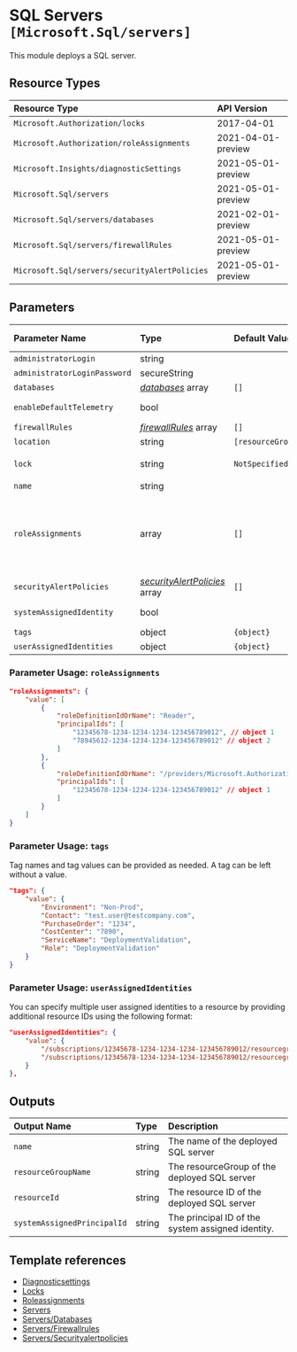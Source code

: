 # SQL Servers `[Microsoft.Sql/servers]`

This module deploys a SQL server.

## Resource Types

| Resource Type | API Version |
| :-- | :-- |
| `Microsoft.Authorization/locks` | 2017-04-01 |
| `Microsoft.Authorization/roleAssignments` | 2021-04-01-preview |
| `Microsoft.Insights/diagnosticSettings` | 2021-05-01-preview |
| `Microsoft.Sql/servers` | 2021-05-01-preview |
| `Microsoft.Sql/servers/databases` | 2021-02-01-preview |
| `Microsoft.Sql/servers/firewallRules` | 2021-05-01-preview |
| `Microsoft.Sql/servers/securityAlertPolicies` | 2021-05-01-preview |

## Parameters

| Parameter Name | Type | Default Value | Possible Values | Description |
| :-- | :-- | :-- | :-- | :-- |
| `administratorLogin` | string |  |  | Required. Administrator username for the server. |
| `administratorLoginPassword` | secureString |  |  | Required. The administrator login password. |
| `databases` | _[databases](databases/readme.md)_ array | `[]` |  | Optional. The databases to create in the server |
| `enableDefaultTelemetry` | bool |  |  | Optional. Enable telemetry via the Customer Usage Attribution ID (GUID). |
| `firewallRules` | _[firewallRules](firewallRules/readme.md)_ array | `[]` |  | Optional. The firewall rules to create in the server |
| `location` | string | `[resourceGroup().location]` |  | Optional. Location for all resources. |
| `lock` | string | `NotSpecified` | `[CanNotDelete, NotSpecified, ReadOnly]` | Optional. Specify the type of lock. |
| `name` | string |  |  | Required. The name of the server. |
| `roleAssignments` | array | `[]` |  | Optional. Array of role assignment objects that contain the 'roleDefinitionIdOrName' and 'principalId' to define RBAC role assignments on this resource. In the roleDefinitionIdOrName attribute, you can provide either the display name of the role definition, or its fully qualified ID in the following format: '/providers/Microsoft.Authorization/roleDefinitions/c2f4ef07-c644-48eb-af81-4b1b4947fb11' |
| `securityAlertPolicies` | _[securityAlertPolicies](securityAlertPolicies/readme.md)_ array | `[]` |  | Optional. The security alert policies to create in the server |
| `systemAssignedIdentity` | bool |  |  | Optional. Enables system assigned managed identity on the resource. |
| `tags` | object | `{object}` |  | Optional. Tags of the resource. |
| `userAssignedIdentities` | object | `{object}` |  | Optional. The ID(s) to assign to the resource. |

### Parameter Usage: `roleAssignments`

```json
"roleAssignments": {
    "value": [
        {
            "roleDefinitionIdOrName": "Reader",
            "principalIds": [
                "12345678-1234-1234-1234-123456789012", // object 1
                "78945612-1234-1234-1234-123456789012" // object 2
            ]
        },
        {
            "roleDefinitionIdOrName": "/providers/Microsoft.Authorization/roleDefinitions/c2f4ef07-c644-48eb-af81-4b1b4947fb11",
            "principalIds": [
                "12345678-1234-1234-1234-123456789012" // object 1
            ]
        }
    ]
}
```

### Parameter Usage: `tags`

Tag names and tag values can be provided as needed. A tag can be left without a value.

```json
"tags": {
    "value": {
        "Environment": "Non-Prod",
        "Contact": "test.user@testcompany.com",
        "PurchaseOrder": "1234",
        "CostCenter": "7890",
        "ServiceName": "DeploymentValidation",
        "Role": "DeploymentValidation"
    }
}
```

### Parameter Usage: `userAssignedIdentities`

You can specify multiple user assigned identities to a resource by providing additional resource IDs using the following format:

```json
"userAssignedIdentities": {
    "value": {
        "/subscriptions/12345678-1234-1234-1234-123456789012/resourcegroups/validation-rg/providers/Microsoft.ManagedIdentity/userAssignedIdentities/adp-sxx-az-msi-x-001": {},
        "/subscriptions/12345678-1234-1234-1234-123456789012/resourcegroups/validation-rg/providers/Microsoft.ManagedIdentity/userAssignedIdentities/adp-sxx-az-msi-x-002": {}
    }
},
```

## Outputs

| Output Name | Type | Description |
| :-- | :-- | :-- |
| `name` | string | The name of the deployed SQL server |
| `resourceGroupName` | string | The resourceGroup of the deployed SQL server |
| `resourceId` | string | The resource ID of the deployed SQL server |
| `systemAssignedPrincipalId` | string | The principal ID of the system assigned identity. |

## Template references

- [Diagnosticsettings](https://docs.microsoft.com/en-us/azure/templates/Microsoft.Insights/2021-05-01-preview/diagnosticSettings)
- [Locks](https://docs.microsoft.com/en-us/azure/templates/Microsoft.Authorization/2017-04-01/locks)
- [Roleassignments](https://docs.microsoft.com/en-us/azure/templates/Microsoft.Authorization/roleAssignments)
- [Servers](https://docs.microsoft.com/en-us/azure/templates/Microsoft.Sql/2021-05-01-preview/servers)
- [Servers/Databases](https://docs.microsoft.com/en-us/azure/templates/Microsoft.Sql/2021-02-01-preview/servers/databases)
- [Servers/Firewallrules](https://docs.microsoft.com/en-us/azure/templates/Microsoft.Sql/2021-05-01-preview/servers/firewallRules)
- [Servers/Securityalertpolicies](https://docs.microsoft.com/en-us/azure/templates/Microsoft.Sql/2021-05-01-preview/servers/securityAlertPolicies)
